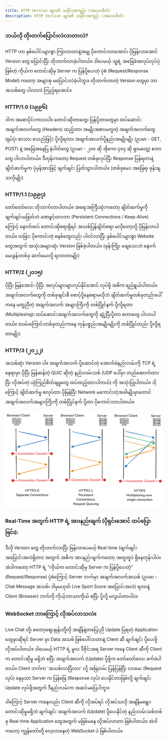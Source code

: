 ```yaml
---
title: HTTP Version များ၏ သမိုင်းအကျဉ်း (အသေးစိတ်)
description: HTTP Version များ၏ သမိုင်းအကျဉ်း (အသေးစိတ်)
---
```


### ဘယ်လို တိုးတက်ပြောင်းလဲလာတာလဲ?

HTTP ဟာ နှစ်ပေါင်းများစွာ ကြာလာတာနဲ့အမျှ ပိုကောင်းလာအောင်၊ ပိုမြန်လာအောင် Version တွေ ပြောင်းပြီး တိုးတက်လာခဲ့ပါတယ်။ ဒါပေမယ့် သူ့ရဲ့ အခြေခံအလုပ်လုပ်ပုံဖြစ်တဲ့ ကိုယ်က တောင်းဆိုမှ Server က ပြန်ပို့ပေးတဲ့ ပုံစံ (Request/Response Model) ကတော့ အများစု မပြောင်းလဲခဲ့ပါဘူး။ တိုးတက်လာတဲ့ Version တွေမှာ ဘာအသစ်တွေ ပါလာလဲ ကြည့်ရအောင်။

### HTTP/1.0 (၁၉၉၆)

ဒါက အစောပိုင်းကာလပါ။ တောင်းဆိုတာတွေ၊ ပြန်ပို့တာတွေမှာ ထပ်ဆောင်းအချက်အလက်တွေ (Headers) ထည့်တာ၊ အမျိုးအစားမတူတဲ့ အချက်အလက်တွေ (ရုပ်ပုံ၊ စာသား စသည်ဖြင့်) ပို့လို့ရတာ၊ အချက်အလက်ပို့နည်းအမျိုးမျိုး (ဥပမာ - GET, POST) နဲ့ အခြေအနေပြ နံပါတ်တွေ (ဥပမာ - ၂၀၀ ဆို အိုကေ၊ ၄၀၄ ဆို ရှာမတွေ့) စတာတွေ ပါလာပါတယ်။ ဒီတုန်းကတော့ Request တစ်ခုလုပ်ပြီး Response ပြန်ရတာနဲ့ ချိတ်ဆက်မှုက ပုံမှန်အားဖြင့် ချက်ချင်း ပြတ်သွားပါတယ်။ (တစ်ခုမေး၊ အဖြေရ၊ ဖုန်းချသလိုမျိုး)

### HTTP/1.1 (၁၉၉၇)

တော်တော်လေး တိုးတက်လာပါတယ်။ အရေးအကြီးဆုံးကတော့ ချိတ်ဆက်မှုကို ချက်ချင်းမဖြတ်ဘဲ ခဏဖွင့်ထားတာ (Persistent Connections / Keep-Alive) ကြောင့် နောက်ထပ် တောင်းဆိုစရာရှိရင် အသစ်ပြန်ချိတ်စရာ မလိုတော့လို့ ပိုမြန်လာပါတယ်။ တခြား ပိုကောင်းတဲ့ စနစ်တွေလည်း ပါဝင်လာပြီး နှစ်ပေါင်းများစွာ Website တွေအတွက် အသုံးအများဆုံး Version ဖြစ်ခဲ့ပါတယ်။ (ဖုန်းကြိုး မချသေးဘဲ နောက်မေးခွန်းတစ်ခု ဆက်မေးလို့ ရလာတာမျိုး)

### HTTP/2 (၂၀၁၅)

ပိုပြီး မြန်အောင်၊ ပိုပြီး အလုပ်များများလုပ်နိုင်အောင် လုပ်ဖို့ အဓိက ရည်ရွယ်ပါတယ်။ အချက်အလက်တွေကို တစ်ခုချင်းစီ စောင့်ပို့နေစရာမလိုဘဲ ချိတ်ဆက်မှုတစ်ခုတည်းပေါ်ကနေ မတူညီတဲ့ အချက်အလက် အများကြီးကို တစ်ပြိုင်နက် ပို့လို့ရတာ (Multiplexing)၊ ထပ်ဆောင်းအချက်အလက်တွေကို ချုံ့ပြီးပို့တာ စတာတွေ ပါလာပါတယ်။ (လမ်းကြောင်းတစ်ခုတည်းကနေ ကုန်ပစ္စည်းအမျိုးမျိုးကို တစ်ပြိုင်တည်း ပို့လို့ရတာမျိုး)

### HTTP/3 (၂၀၂၂)

အသစ်ဆုံး Version ပါ။ အချက်အလက် ပို့ဆောင်တဲ့ အောက်ခံနည်းလမ်းကို TCP ရဲ့နေရာမှာ ပိုပြီး မြန်ဆန်တဲ့ QUIC ဆိုတဲ့ နည်းလမ်းသစ် (UDP ပေါ်မှာ တည်ဆောက်ထားပြီး လိုအပ်တဲ့ ယုံကြည်စိတ်ချမှုတွေ ထပ်ထည့်ထားပါတယ်) ကို အသုံးပြုပါတယ်။ ဒါ့ကြောင့် ချိတ်ဆက်မှု စလုပ်တာ ပိုမြန်ပြီး Network မကောင်းတဲ့အခါမျိုးမှာတောင် အချက်အလက်အများကြီးကို တစ်ပြိုင်နက် ပို့တာ ပိုကောင်းလာပါတယ်။

<div class='flex justify-center p-4'>
<img class="mx-auto" src="/src/assets/http-versions.png" alt="HTTP versions" width="700" height="auto">
</div>

### Real-Time အတွက် HTTP ရဲ့ အားနည်းချက် (ပိုရှင်းအောင် ထပ်ပြောခြင်း):

ဒီလို Version တွေ တိုးတက်လာပြီး မြန်လာပေမယ့် Real-time (ချက်ချင်းအပြောင်းအလဲရှိတာ) အတွက် အဓိက အားနည်းချက်ကတော့ အတူတူပဲ ရှိနေတုန်းပါပဲ။ အဲဒါကတော့ HTTP ရဲ့ "ကိုယ်က တောင်းဆိုမှ Server က ပြန်ပို့ပေးတဲ့" (Request/Response) ပုံစံကြောင့် Server ဘက်မှာ အချက်အလက်အသစ် (ဥပမာ - Chat Message အသစ်၊ ဒါမှမဟုတ် Live Sport Score အပြောင်းအလဲ) ရတာနဲ့ Client (Browser) ဘက်ကို ကိုယ့်ဘာသာကိုယ် စပြီး ပို့လို့ မလွယ်တာပါပဲ။

### WebSocket ဘာကြောင့် လိုအပ်လာသလဲ။

Live Chat တို့၊ စတော့ဈေးနှုန်းတို့လို အချိန်နဲ့တပြေးညီ Update ပြရတဲ့ Application တွေမှာဆိုရင် Server မှာ Data အသစ် ဖြစ်ပေါ်လာတာနဲ့ Client ဆီ ချက်ချင်း ပို့ပေးဖို့ လိုအပ်ပါတယ်။ ဒါပေမယ့် HTTP ရဲ့ မူလ ဒီဇိုင်းအရ Server ကနေ Client ဆီကို Client က တောင်းဆိုမှု မရှိဘဲ စပြီး အချက်အလက် (Update) ပို့ဖို့က တော်တော်လေး ခက်ခဲပါတယ်။ Client ဘက်က 'အသစ်လာပြီလား' လို့ အမြဲတမ်း ပြန်ပြန်ပြီး လာမေး (Request လုပ်) နေမှသာ Server က ပြန်ဖြေ (Response လုပ်) ပေးနိုင်တာဖြစ်လို့ ချက်ချင်း Update လုပ်ဖို့အတွက် ဒီနည်းလမ်းက အဆင်မပြေပါဘူး။

ဒါကြောင့် Server ကနေလည်း Client ဆီကို လိုအပ်ရင် လိုအပ်သလို အချိန်မရွေး၊ တောင်းဆိုမှုမရှိဘဲ ချက်ချင်း အချက်အလက် (Update) ပို့ပေးနိုင်တဲ့ နည်းလမ်းသစ်တစ်ခု Real-time Application တွေအတွက် မဖြစ်မနေ လိုအပ်လာတာ ဖြစ်ပါတယ်။ အဲဒါကတော့ ကျွန်တော်တို့ လေ့လာနေတဲ့ WebSocket ပဲ ဖြစ်ပါတယ်။
